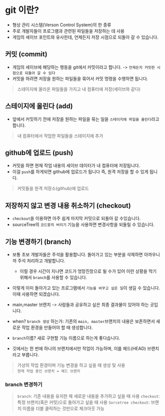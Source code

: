 # git 이란?

- 형상 관리 시스템(Verson Control System)의 한 종류
- 주로 개발자들이 프로그램과 관련된 파일들을 저장하는 데 사용
- 게임의 세이브 포인트와 유사한데, 언제든지 저장 시점으로 되돌아 갈 수 있습니다.


## 커밋 (commit)

- 게임의 세이브에 해당하는 행동을 git에서 커밋이라고 합니다. -> `언제든지 커밋한 시점으로 되돌아 갈 수 있다`
- 커밋을 하려면 저장을 원하는 파일들을 묶어서 커밋 멍령을 수행하면 됩니다.

> 스테이지에 올라온 파일들을 가지고 내 컴퓨터에 저장(세이브와 같다)


## 스테이지에 올린다 (add)

- 앞에서 커밋하기 전에 저장을 원하는 파일을 묶는 일을 `스테이지에 파일을 올린다`라고 합니다.

> 내 컴퓨터에서 작업한 파일들을 스테이지에 추가


## github에 업로드 (push)

- 커밋을 하면 현재 작업 내용의 세이브 데이터가 내 컴퓨터에 저장됩니다.
- 이걸 `push`를 하게되면 github에 업로드가 됩니다 즉, 원격 저장을 할 수 있게 됩니다.

> 커밋들을 원격 저장소(github)에 업로드  


## 저장하지 않고 변경 내용 취소하기 (checkout)

- `checkout`을 이용하면 아주 쉽게 마지막 커밋으로 되돌아 갈 수있습니다.
- sourceTree의 `코드뭉치 버리기` 기능을 사용하면 변경사항을 되돌릴 수 있습니다.


## 기능 변경하기 (branch)

- 보통 초보 개발자들은 주석을 활용합니다. 돌아가고 있는 부분을 삭제하면 아까우니까 주석 처리하고 개발합니다.
    + 이럴 경우 시간이 지나면 코드가 엉망진창으로 될 수가 있어 이런 상황을 막기 위해서 `branch`를 사용할 수 있습니다. 
- 이렇게 이미 돌아가고 있는 프로그램에서 `기능을 바꾸고 싶은 일`이 생길 수 있습니다. 이때 사용하면 되겠습니다.

- main,master 브랜치 -> 사람들과 공유하고 싶은 최종 결과물이 있어야 하는 곳입니다.
- when? `branch 생성` 하는가: 기존의 `main, master`브랜치의 내용은 보존하면서 새로운 작업 환경을 만들어야 할 때 생성합니다.
- `branch`이름? 새로 구현할 기능 이름으로 하는게 좋다습니다.
- 깃에서는 한 번에 하나의 브랜치에서만 작업이 가능하며, 이를 헤드(HEAD) 브랜치라고 부릅니다.

> 가상의 작업 환경이며 기능 변경을 하고 싶을 때 생성 및 사용  
> `현재 작업 중인 브랜치 = 헤드 브랜치`

### branch 변경하기
> `branch`: 기존 내용을 유지한 체 새로운 내용을 추가하고 싶을 때 사용 
> `checkout`: 특정 브랜치(혹은 커밋)으로 돌아가고 싶을 때 사용
> `Sorcetree checkout`: 브랜치 이름을 더블 클릭하는 것만으로 체크아웃 가능 
